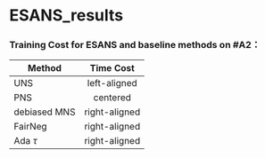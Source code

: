 # ESANS_results

### Training Cost for ESANS and baseline methods on #A2：
| Method   |      Time Cost      |
|----------|:-------------:|
| UNS |  left-aligned | 
| PNS |    centered   |
| debiased MNS | right-aligned | 
| FairNeg | right-aligned | 
| Ada $\tau$ | right-aligned | 
